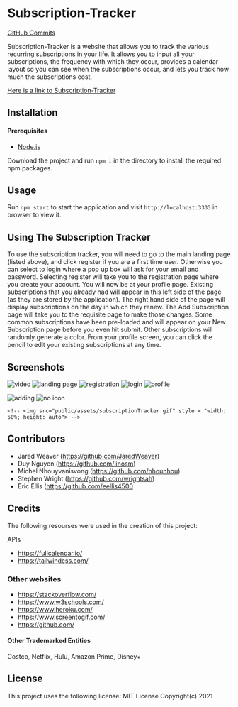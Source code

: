 # Subscription-Tracker

[GitHub Commits](https://github.com/JaredWeaver/Subscription-Tracker/graphs/contributors)

Subscription-Tracker is a website that allows you to track the various recurring subscriptions in your life. It allows you to input all your subscriptions, the frequency with which they occur, provides a calendar layout so you can see when the subscriptions occur, and lets you track how much the subscriptions cost.

<a href = "https://subscription-trkr.herokuapp.com/">Here is a link to Subscription-Tracker</a>

## Installation

#### Prerequisites

* [Node.js](https://nodejs.org/en/download/)

Download the project and run `npm i` in the directory to install the required npm packages.

## Usage

Run `npm start` to start the application and visit `http://localhost:3333` in browser to view it.

## Using The Subscription Tracker

To use the subscription tracker, you will need to go to the main landing page (listed above), and click register if you are a first time user. Otherwise you can select to login where a pop up box will ask for your email and password. Selecting register will take you to the registration page where you create your account. You will now be at your profile page. Existing subscriptions that you already had will appear in this left side of the page (as they are stored by the application). The right hand side of the page will display subscriptions on the day in which they renew. The Add Subscription page will take you to the requisite page to make those changes. Some common subscriptions have been pre-loaded and will appear on your New Subscription page before you even hit submit. Other subscriptions will randomly generate a color. From your profile screen, you can click the pencil to edit your existing subscriptions at any time.

## Screenshots

![video](./public/assets/images/subscriptionTracker.gif)
![landing page](./public/assets/images/landingPage.jpg)
![registration](./public/assets/images/registrationPage.jpg)
![login](./public/assets/images/login.jpg)
![profile](./public/assets/images/blankProfile.jpg)
<!-- ![profile](./public/assets/images/profile,jpg) -->
![adding](./public/assets/images/addingSub.jpg)
![no icon](./public/assets/images/unknownSub.jpg)
<!-- ![view](./public/assets/images/editsubscription.jpg) -->
    <!-- <img src="public/assets/subscriptionTracker.gif" style = "width: 50%; height: auto"> -->
<!-- <img src="public/assets/landingPage.jpg" style = "width: 50%; height: auto">
<img src="public/assets/registrationPage.jpg" style = "width: 50%; height: auto">
<img src="public/assets/login.jpg" style = "width: 50%; height: auto">
<img src="public/assets/blankProfile.jpg" style = "width: 50%; height: auto">
<img src="public/assets/profile.jpg" style = "width: 50%; height: auto">
<img src="public/assets/addingSub.jpg" style = "width: 50%; height: auto">
<img src="public/assets/unknownSub.jpg" style = "width: 50%; height: auto">
<img src="public/assets/editSubscription.jpg" style = "width: 50%; height: auto"> -->

## Contributors

- Jared Weaver (https://github.com/JaredWeaver)   
- Duy Nguyen (https://github.com/linosm)  
- Michel Nhouyvanisvong (https://github.com/nhounhou)  
- Stephen Wright (https://github.com/wrightsah)  
- Eric Ellis (https://github.com/eellis4500  

## Credits

The following resourses were used in the creation of this project:

APIs
- https://fullcalendar.io/
- https://tailwindcss.com/

### Other websites

- https://stackoverflow.com/
- https://www.w3schools.com/
- https://www.heroku.com/
- https://www.screentogif.com/
- https://github.com/

#### Other Trademarked Entities
Costco, Netflix, Hulu, Amazon Prime, Disney+

## License

This project uses the following license: MIT License Copyright(c) 2021
